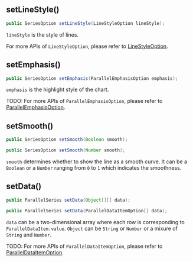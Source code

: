 ## setLineStyle()

```java
public SeriesOption setLineStyle(LineStyleOption lineStyle);
```

`lineStyle` is the style of lines.

For more APIs of `LineStyleOption`, please refer to [LineStyleOption](component-apis/line-style-option).

## setEmphasis()

```java
public SeriesOption setEmphasis(ParallelEmphasisOption emphasis);
```

`emphasis` is the highlight style of the chart.

TODO: For more APIs of `ParallelEmphasisOption`, please refer to [ParallelEmphasisOption](component-apis/parallel-emphasis-option).

## setSmooth()

```java
public SeriesOption setSmooth(Boolean smooth);

public SeriesOption setSmooth(Number smooth);
```

`smooth` determines whether to show the line as a smooth curve. It can be a `Boolean` or a `Number` ranging from `0` to `1` which indicates the smoothness.

## setData()

```java
public ParallelSeries setData(Object[][] data);

public ParallelSeries setData(ParallelDataItemOption[] data);
```

`data` can be a two-dimensional array where each row is corresponding to `ParallelDataItem.value`. `Object` can be `String` or `Number` or a mixure of `String` and `Number`.

TODO: For more APIs of `ParallelDataItemOption`, please refer to [ParallelDataItemOption](component-apis/parallel-data-item-option).
